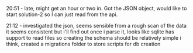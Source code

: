 20:51 - late, might get an hour or two in. Got the JSON object, would like to start solution-2 so I can just read from the api.

21:12 - investigated the json, seems sensible from a rough scan of the data it seems consistent but i'll find out once i parse it, looks like sqlite has support to read files so creating the schema should be relatively simple i think, created a migrations folder to store scripts for db creation


